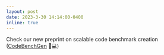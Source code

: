 ```yaml
---
layout: post
date: 2023-3-30 14:14:00-0400
inline: true
---
```


Check our new preprint on scalable code benchmark creation ([CodeBenchGen](https://arxiv.org/abs/2404.00566) 🤖💻)